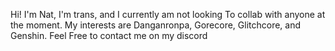Hi! I'm Nat, I'm trans, and I currently am not looking
To collab with anyone at the moment. My interests are 
Danganronpa, Gorecore, Glitchcore, and Genshin. Feel 
Free to contact me on my discord
